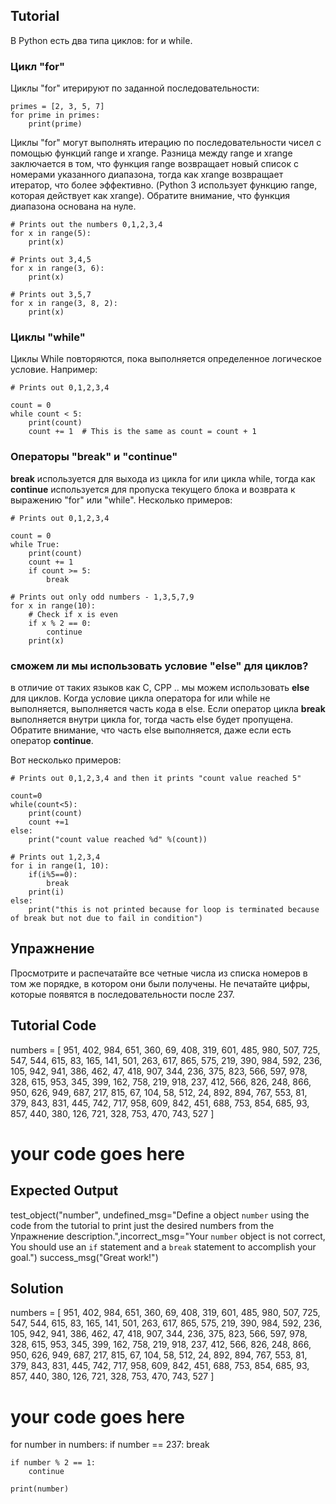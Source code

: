 Tutorial
--------

В Python есть два типа циклов: for и while.

### Цикл "for"

Циклы "for" итерируют по заданной последовательности:

    primes = [2, 3, 5, 7]
    for prime in primes:
        print(prime)

Циклы "for" могут выполнять итерацию по последовательности чисел с помощью функций range и xrange. Разница между range и xrange заключается в том, что функция range возвращает новый список с номерами указанного диапазона, тогда как xrange возвращает итератор, что более эффективно. (Python 3 использует функцию range, которая действует как xrange). Обратите внимание, что функция диапазона основана на нуле.

    # Prints out the numbers 0,1,2,3,4
    for x in range(5):
        print(x)

    # Prints out 3,4,5
    for x in range(3, 6):
        print(x)

    # Prints out 3,5,7
    for x in range(3, 8, 2):
        print(x)

### Циклы "while"

Циклы While повторяются, пока выполняется определенное логическое условие. Например:

    # Prints out 0,1,2,3,4

    count = 0
    while count < 5:
        print(count)
        count += 1  # This is the same as count = count + 1

### Операторы "break" и "continue"

**break** используется для выхода из цикла for или цикла while, тогда как **continue** используется для пропуска текущего блока и возврата к выражению "for" или "while". Несколько примеров:

    # Prints out 0,1,2,3,4

    count = 0
    while True:
        print(count)
        count += 1
        if count >= 5:
            break

    # Prints out only odd numbers - 1,3,5,7,9
    for x in range(10):
        # Check if x is even
        if x % 2 == 0:
            continue
        print(x)

### cможем ли мы использовать условие "else" для циклов?

в отличие от таких языков как C, CPP .. мы можем использовать **else** для циклов. Когда условие цикла оператора for или while не выполняется, выполняется часть кода в else. Если оператор цикла **break** выполняется внутри цикла for, тогда часть else будет пропущена.
Обратите внимание, что часть else выполняется, даже если есть оператор **continue**.

Вот несколько примеров:

    # Prints out 0,1,2,3,4 and then it prints "count value reached 5"

    count=0
    while(count<5):
        print(count)
        count +=1
    else:
        print("count value reached %d" %(count))

    # Prints out 1,2,3,4
    for i in range(1, 10):
        if(i%5==0):
            break
        print(i)
    else:
        print("this is not printed because for loop is terminated because of break but not due to fail in condition")


Упражнение
--------

Просмотрите и распечатайте все четные числа из списка номеров в том же порядке, в котором они были получены. Не печатайте цифры, которые появятся в последовательности после 237.

Tutorial Code
-------------
numbers = [
    951, 402, 984, 651, 360, 69, 408, 319, 601, 485, 980, 507, 725, 547, 544,
    615, 83, 165, 141, 501, 263, 617, 865, 575, 219, 390, 984, 592, 236, 105, 942, 941,
    386, 462, 47, 418, 907, 344, 236, 375, 823, 566, 597, 978, 328, 615, 953, 345,
    399, 162, 758, 219, 918, 237, 412, 566, 826, 248, 866, 950, 626, 949, 687, 217,
    815, 67, 104, 58, 512, 24, 892, 894, 767, 553, 81, 379, 843, 831, 445, 742, 717,
    958, 609, 842, 451, 688, 753, 854, 685, 93, 857, 440, 380, 126, 721, 328, 753, 470,
    743, 527
]

# your code goes here

Expected Output
---------------

test_object("number", undefined_msg="Define a object `number` using the code from the tutorial to print just the desired numbers from the Упражнение description.",incorrect_msg="Your `number` object is not correct, You should use an `if` statement and a `break` statement to accomplish your goal.")
success_msg("Great work!")

Solution
--------

numbers = [
    951, 402, 984, 651, 360, 69, 408, 319, 601, 485, 980, 507, 725, 547, 544,
    615, 83, 165, 141, 501, 263, 617, 865, 575, 219, 390, 984, 592, 236, 105, 942, 941,
    386, 462, 47, 418, 907, 344, 236, 375, 823, 566, 597, 978, 328, 615, 953, 345,
    399, 162, 758, 219, 918, 237, 412, 566, 826, 248, 866, 950, 626, 949, 687, 217,
    815, 67, 104, 58, 512, 24, 892, 894, 767, 553, 81, 379, 843, 831, 445, 742, 717,
    958, 609, 842, 451, 688, 753, 854, 685, 93, 857, 440, 380, 126, 721, 328, 753, 470,
    743, 527
]

# your code goes here
for number in numbers:
    if number == 237:
        break

    if number % 2 == 1:
        continue

    print(number)
